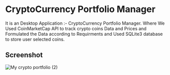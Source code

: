 
# CryptoCurrency Portfolio Manager


It is an Desktop Application :- CryptoCurrency Portfolio Manager. Where We Used CoinMarketCap API to track crypto coins Data and Prices and Formulated the Data according to Requirments and Used SQLite3 database to store user selected coins.


## Screenshot

![My crypto portfolio (2)](https://user-images.githubusercontent.com/100073113/155364816-7aad88e4-cad3-47ad-a6a8-08617cb1dfd7.png)

